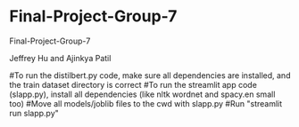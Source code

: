 # Final-Project-Group-7
 Final-Project-Group-7

Jeffrey Hu and Ajinkya Patil

#To run the distilbert.py code, make sure all dependencies are installed, and the train dataset directory is correct
#To run the streamlit app code (slapp.py), install all dependencies (like nltk wordnet and spacy.en small too)
#Move all models/joblib files to the cwd with slapp.py
#Run "streamlit run slapp.py"